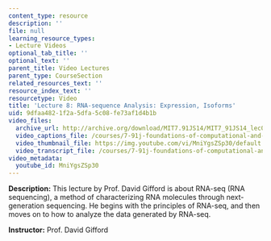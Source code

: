 ```yaml
---
content_type: resource
description: ''
file: null
learning_resource_types:
- Lecture Videos
optional_tab_title: ''
optional_text: ''
parent_title: Video Lectures
parent_type: CourseSection
related_resources_text: ''
resource_index_text: ''
resourcetype: Video
title: 'Lecture 8: RNA-sequence Analysis: Expression, Isoforms'
uid: 9dfaa482-1f2a-5dfa-5c08-fe73af1d4b1b
video_files:
  archive_url: http://archive.org/download/MIT7.91JS14/MIT7_91JS14_lec08_300k.mp4
  video_captions_file: /courses/7-91j-foundations-of-computational-and-systems-biology-spring-2014/4c4cb76b36a65e57ac1d2cac6eede795_MniYgsZSp30.vtt
  video_thumbnail_file: https://img.youtube.com/vi/MniYgsZSp30/default.jpg
  video_transcript_file: /courses/7-91j-foundations-of-computational-and-systems-biology-spring-2014/47d8a2550c1745747f84c2c5680aed3c_MniYgsZSp30.pdf
video_metadata:
  youtube_id: MniYgsZSp30
---
```


**Description:** This lecture by Prof. David Gifford is about RNA-seq (RNA sequencing), a method of characterizing RNA molecules through next-generation sequencing. He begins with the principles of RNA-seq, and then moves on to how to analyze the data generated by RNA-seq.

**Instructor:** Prof. David Gifford